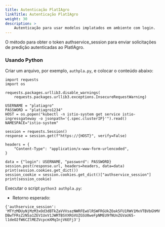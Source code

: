 ```yaml
---
title: Autenticação PlatIAgro
linkTitle: Autenticação PlatIAgro
weight: 30
description: >
    Autenticação para usar modelos implatados em ambiente com login.
---
```


O método para obter o token authservice_session para enviar solicitações de predição autenticadas ao PlatIAgro.

### Usando Python

Criar um arquivo, por exemplo, `authpla.py`, e colocar o conteúdo abaixo:

```
import requests
import os

requests.packages.urllib3.disable_warnings(
    requests.packages.urllib3.exceptions.InsecureRequestWarning)

USERNAME = "platiagro"
PASSWORD = "platiagro1234"
HOST = os.popen("kubectl -n istio-system get service istio-ingressgateway -o jsonpath='{.spec.clusterIP}'").read()
NAMESPACE="istio-system"

session = requests.Session()
response = session.get(f"https://{HOST}", verify=False)

headers = {
    "Content-Type": "application/x-www-form-urlencoded",
}

data = {"login": USERNAME, "password": PASSWORD}
session.post(response.url, headers=headers, data=data)
print(session.cookies.get_dict())
session_cookie = session.cookies.get_dict()["authservice_session"]
print(session_cookie)
```

Executar o script `python3 authpla.py`:
- Retorno esperado:

`{'authservice_session': 'MTYzMDUyNjMzM3xOd3dBTkZaVVVsazNWRFEwUlRSWFRGUkZOak5FU1RWV1MxVTBVbGhMVDBwTFRsZzNSa1ZEV1UxV1JWRTBSVXRGVUZGSU0weFpNMEU9fNUnZGVaU65-l1deO2fW6CZlMEZVcpcmXMqInjV6EFj3'}`

